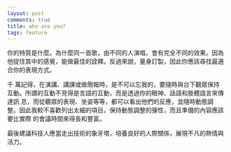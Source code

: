 ```yaml
---
layout: post
comments: true
title: who are you?
tags: feature
---
```


你的特質是什麼。為什麼同一首歌，由不同的人演唱，會有完全不同的效果。因為他捉住其中的感覺，能做最佳的詮釋。反過來說，量身訂製，因此你應該尋找最適合你的表現方式。

千 萬記得，在演講、講課或做簡報時，是不可以忘我的，要隨時與台下觀眾保持互動。所謂的互動不見得是言語的互動，而是透過你的眼神、話語和肢體語言來傳達訊 息，而從聽眾的表現、坐姿等等，都可以看出他們的反應，並隨時動態調整。因此我較不喜歡列出太細的項目，保持動態調整的彈性，而且準備的內容應該要比實際 的會議時間來得長和豐富。

最後建議科技人應當走出技術的象牙塔，培養良好的人際關係，展現不凡的熱情與活力。

